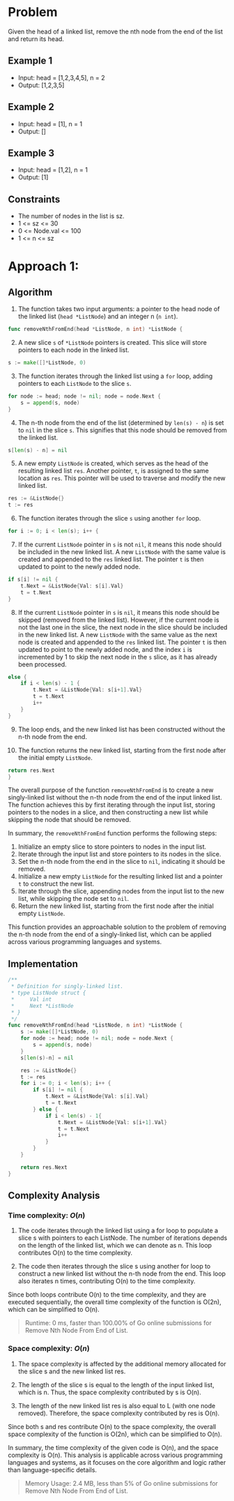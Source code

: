 # Problem

Given the head of a linked list, remove the nth node from the end of the list and return its head.

## Example 1

- Input: head = [1,2,3,4,5], n = 2
- Output: [1,2,3,5]

## Example 2

- Input: head = [1], n = 1
- Output: []

## Example 3

- Input: head = [1,2], n = 1
- Output: [1]

## Constraints

- The number of nodes in the list is sz.
- 1 <= sz <= 30
- 0 <= Node.val <= 100
- 1 <= n <= sz

# Approach 1:

## Algorithm

1. The function takes two input arguments: a pointer to the head node of the linked list (`head *ListNode`) and an integer n (`n int`).

```go
func removeNthFromEnd(head *ListNode, n int) *ListNode {
```

2. A new slice `s` of `*ListNode` pointers is created. This slice will store pointers to each node in the linked list.

```go
s := make([]*ListNode, 0)
```

3. The function iterates through the linked list using a `for` loop, adding pointers to each `ListNode` to the slice `s`.

```go
for node := head; node != nil; node = node.Next {
    s = append(s, node)
}
```

4. The n-th node from the end of the list (determined by `len(s) - n`) is set to `nil` in the slice `s`. This signifies that this node should be removed from the linked list.

```go
s[len(s) - n] = nil
```

5. A new empty `ListNode` is created, which serves as the head of the resulting linked list `res`. Another pointer, `t`, is assigned to the same location as `res`. This pointer will be used to traverse and modify the new linked list.

```go
res := &ListNode{}
t := res
```

6. The function iterates through the slice `s` using another `for` loop.

```go
for i := 0; i < len(s); i++ {
```

7. If the current `ListNode` pointer in `s` is not `nil`, it means this node should be included in the new linked list. A new `ListNode` with the same value is created and appended to the `res` linked list. The pointer `t` is then updated to point to the newly added node.

```go
if s[i] != nil {
    t.Next = &ListNode{Val: s[i].Val}
    t = t.Next
}
```

8. If the current `ListNode` pointer in `s` is `nil`, it means this node should be skipped (removed from the linked list). However, if the current node is not the last one in the slice, the next node in the slice should be included in the new linked list. A new `ListNode` with the same value as the next node is created and appended to the `res` linked list. The pointer `t` is then updated to point to the newly added node, and the index `i` is incremented by 1 to skip the next node in the `s` slice, as it has already been processed.

```go
else {
    if i < len(s) - 1 {
        t.Next = &ListNode{Val: s[i+1].Val}
        t = t.Next
        i++
    }
}
```

9. The loop ends, and the new linked list has been constructed without the n-th node from the end.

10. The function returns the new linked list, starting from the first node after the initial empty `ListNode`.

```go
return res.Next
}
```

The overall purpose of the function `removeNthFromEnd` is to create a new singly-linked list without the n-th node from the end of the input linked list. The function achieves this by first iterating through the input list, storing pointers to the nodes in a slice, and then constructing a new list while skipping the node that should be removed.

In summary, the `removeNthFromEnd` function performs the following steps:

1. Initialize an empty slice to store pointers to nodes in the input list.
2. Iterate through the input list and store pointers to its nodes in the slice.
3. Set the n-th node from the end in the slice to `nil`, indicating it should be removed.
4. Initialize a new empty `ListNode` for the resulting linked list and a pointer `t` to construct the new list.
5. Iterate through the slice, appending nodes from the input list to the new list, while skipping the node set to `nil`.
6. Return the new linked list, starting from the first node after the initial empty `ListNode`.

This function provides an approachable solution to the problem of removing the n-th node from the end of a singly-linked list, which can be applied across various programming languages and systems.

## Implementation

```go
/**
 * Definition for singly-linked list.
 * type ListNode struct {
 *     Val int
 *     Next *ListNode
 * }
 */
func removeNthFromEnd(head *ListNode, n int) *ListNode {
    s := make([]*ListNode, 0)
	for node := head; node != nil; node = node.Next {
		s = append(s, node)
	}
	s[len(s)-n] = nil

	res := &ListNode{}
	t := res
	for i := 0; i < len(s); i++ {
		if s[i] != nil {
			t.Next = &ListNode{Val: s[i].Val}
			t = t.Next
		} else {
			if i < len(s) - 1{
				t.Next = &ListNode{Val: s[i+1].Val}
				t = t.Next
				i++
			}
		}
	}

	return res.Next
}
```

## Complexity Analysis

### Time complexity: $O(n)$

1. The code iterates through the linked list using a for loop to populate a slice s with pointers to each ListNode. The number of iterations depends on the length of the linked list, which we can denote as n. This loop contributes O(n) to the time complexity.
   
2. The code then iterates through the slice s using another for loop to construct a new linked list without the n-th node from the end. This loop also iterates n times, contributing O(n) to the time complexity.

Since both loops contribute O(n) to the time complexity, and they are executed sequentially, the overall time complexity of the function is O(2n), which can be simplified to O(n).

> Runtime: 0 ms, faster than 100.00% of Go online submissions for Remove Nth Node From End of List.

### Space complexity: $O(n)$

1. The space complexity is affected by the additional memory allocated for the slice s and the new linked list res.

2. The length of the slice s is equal to the length of the input linked list, which is n. Thus, the space complexity contributed by s is O(n).

3. The length of the new linked list res is also equal to L (with one node removed). Therefore, the space complexity contributed by res is O(n).

Since both s and res contribute O(n) to the space complexity, the overall space complexity of the function is O(2n), which can be simplified to O(n).

In summary, the time complexity of the given code is O(n), and the space complexity is O(n). This analysis is applicable across various programming languages and systems, as it focuses on the core algorithm and logic rather than language-specific details.

> Memory Usage: 2.4 MB, less than 5% of Go online submissions for Remove Nth Node From End of List.